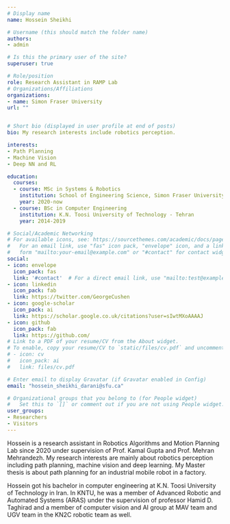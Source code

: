 ```yaml
---
# Display name
name: Hossein Sheikhi

# Username (this should match the folder name)
authors:
- admin

# Is this the primary user of the site?
superuser: true

# Role/position
role: Research Assistant in RAMP Lab
# Organizations/Affiliations
organizations:
- name: Simon Fraser University
url: ""


# Short bio (displayed in user profile at end of posts)
bio: My research interests include robotics perception.

interests:
- Path Planning
- Machine Vision
- Deep NN and RL

education:
  courses:
  - course: MSc in Systems & Robotics
    institution: School of Engineering Science, Simon Fraser University
    year: 2020-now
  - course: BSc in Computer Engineering
    institution: K.N. Toosi University of Technology - Tehran
    year: 2014-2019

# Social/Academic Networking
# For available icons, see: https://sourcethemes.com/academic/docs/page-builder/#icons
#   For an email link, use "fas" icon pack, "envelope" icon, and a link in the
#   form "mailto:your-email@example.com" or "#contact" for contact widget.
social:
- icon: envelope
  icon_pack: fas
  link: '#contact'  # For a direct email link, use "mailto:test@example.org".
- icon: linkedin
  icon_pack: fab
  link: https://twitter.com/GeorgeCushen
- icon: google-scholar
  icon_pack: ai
  link: https://scholar.google.co.uk/citations?user=sIwtMXoAAAAJ
- icon: github
  icon_pack: fab
  link: https://github.com/
# Link to a PDF of your resume/CV from the About widget.
# To enable, copy your resume/CV to `static/files/cv.pdf` and uncomment the lines below.
# - icon: cv
#   icon_pack: ai
#   link: files/cv.pdf

# Enter email to display Gravatar (if Gravatar enabled in Config)
email: "hossein_sheikhi_darani@sfu.ca"

# Organizational groups that you belong to (for People widget)
#   Set this to `[]` or comment out if you are not using People widget.
user_groups:
- Researchers
- Visitors
---
```


Hossein is a research assistant in Robotics Algorithms and Motion Planning Lab since 2020 under supervision of Prof. Kamal Gupta and Prof. Mehran Mehrandezh. My research interests are mainly about robotics perception including path planning, machine vision and deep learning. My Master thesis is about path planning for an industrial mobile robot in a factory.

Hossein got his bachelor in computer engineering at K.N. Toosi University of Technology in Iran. In KNTU, he was a member of Advanced Robotic and Automated Systems (ARAS) under the supervision of professor Hamid D. Taghirad and a member of computer vision and AI group at MAV team and UGV team in the KN2C robotic team as well.
